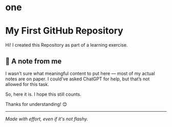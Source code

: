 # one
# My First GitHub Repository

Hi! I created this Repository as part of a learning exercise.

## 📓 A note from me

I wasn’t sure what meaningful content to put here — most of my actual notes are on paper. I could’ve asked ChatGPT for help, but that’s not allowed for this task.

So, here it is. I hope this still counts.

Thanks for understanding! 😊

---

*Made with effort, even if it's not flashy.*
